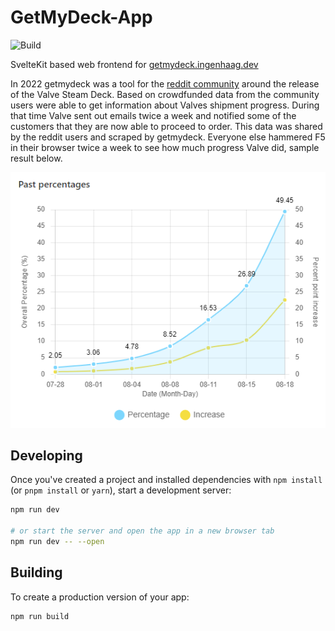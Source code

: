 # GetMyDeck-App

![Build](https://github.com/chrisingenhaag/getmydeck-app/actions/workflows/npm-build.yml/badge.svg?branch=main)

SvelteKit based web frontend for [getmydeck.ingenhaag.dev](https://getmydeck.ingenhaag.dev)

In 2022 getmydeck was a tool for the [reddit community](https://www.reddit.com/search/?q=getmydeck&type=link&sort=new) around the release of the Valve Steam Deck. Based on crowdfunded data from
the community users were able to get information about Valves shipment progress. During that time Valve sent out emails
twice a week and notified some of the customers that they are now able to proceed to order. This data was shared by the reddit users and scraped
by getmydeck. Everyone else hammered F5 in their browser twice a week to see how much progress Valve did, sample result below.

![getmydeck sample result](https://github.com/chrisingenhaag/getmydeck-app/blob/main/doc/sample-result.png?raw=true)

## Developing

Once you've created a project and installed dependencies with `npm install` (or `pnpm install` or `yarn`), start a development server:

```bash
npm run dev

# or start the server and open the app in a new browser tab
npm run dev -- --open
```

## Building

To create a production version of your app:

```bash
npm run build
```
